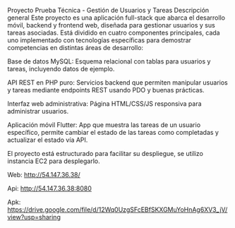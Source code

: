 Proyecto Prueba Técnica - Gestión de Usuarios y Tareas
Descripción general
Este proyecto es una aplicación full-stack que abarca el desarrollo móvil, backend y frontend web, diseñada para gestionar usuarios y sus tareas asociadas. Está dividido en cuatro componentes principales, cada uno implementado con tecnologías específicas para demostrar competencias en distintas áreas de desarrollo:

Base de datos MySQL: Esquema relacional con tablas para usuarios y tareas, incluyendo datos de ejemplo.

API REST en PHP puro: Servicios backend que permiten manipular usuarios y tareas mediante endpoints REST usando PDO y buenas prácticas.

Interfaz web administrativa: Página HTML/CSS/JS responsiva para administrar usuarios.

Aplicación móvil Flutter: App que muestra las tareas de un usuario específico, permite cambiar el estado de las tareas como completadas y actualizar el estado vía API.

El proyecto está estructurado para facilitar su despliegue, se utilizo instancia EC2 para desplegarlo.

Web:
http://54.147.36.38/

Api:
http://54.147.36.38:8080

Apk:
https://drive.google.com/file/d/12Wq0UzgSFcEBfSKXGMuYoHnAg6XV3_jV/view?usp=sharing
